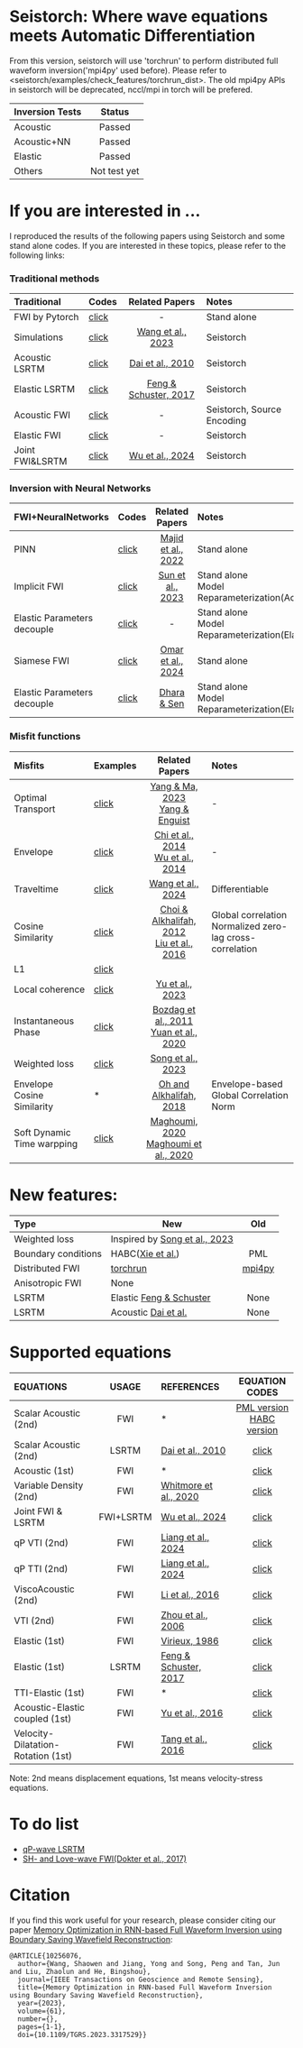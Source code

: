 # Seistorch: Where wave equations meets Automatic Differentiation

From this version, seistorch will use 'torchrun' to perform distributed full waveform inversion('mpi4py' used before). Please refer to <seistorch/examples/check_features/torchrun_dist>. The old mpi4py APIs in seistorch will be deprecated, nccl/mpi in torch will be prefered.

| Inversion Tests | Status |
| :----------- | :-----------: |
| Acoustic   | Passed       |
| Acoustic+NN   | Passed     |
| Elastic   | Passed   |
| Others   | Not test yet   |

# If you are interested in ...
I reproduced the results of the following papers using Seistorch and some stand alone codes. If you are interested in these topics, please refer to the following links:
### Traditional methods
| Traditional | Codes | Related Papers | Notes |
| :----------- | ----------- | :-----------: | :----- |
|FWI by Pytorch|[click](examples/sthelse)|-|Stand alone|
|Simulations|[click](examples/forward_modeling/different_eq)|[Wang et al., 2023](https://doi.org/10.1109/TGRS.2023.3317529)|Seistorch|
|Acoustic LSRTM|[click](examples/lsrtm)|[Dai et al., 2010](https://doi.org/10.1190/1.3513494)|Seistorch|
|Elastic LSRTM|[click](examples/lsrtm)|[Feng & Schuster, 2017](https://doi.org/10.1190/geo2016-0254.1)|Seistorch|
|Acoustic FWI|[click](examples/inversion/source_encoding/acoustic)|-|Seistorch, Source Encoding|
|Elastic FWI|[click](examples/inversion/source_encoding/elastic)|-|Seistorch|
|Joint FWI&LSRTM|[click](examples/inversion/joint_fwi_lsrtm)|[Wu et al., 2024](https://doi.org/10.1109/TGRS.2024.3349608)|Seistorch|
### Inversion with Neural Networks
| FWI+NeuralNetworks | Codes | Related Papers | Notes |
| :----------- | ----------- | :-----------: | :----- |
|PINN|[click](examples/pinn)|[Majid et al., 2022](https://doi.org/10.1029/2021JB023120)|Stand alone|
|Implicit FWI|[click](examples/nn_embedded_fwi/model_representation/implicit_acoustic)|[Sun et al., 2023](https://doi.org/10.1029/2022JB025964)|Stand alone <br> Model Reparameterization(Acoustic)|
|Elastic Parameters decouple|[click](examples/nn_embedded_fwi/model_representation/implicit_elastic)|-|Stand alone <br> Model Reparameterization(Elastic)|
|Siamese FWI|[click](examples/nn_embedded_fwi/siamesefwi)|[Omar et al., 2024](https://doi.org/10.1029/2024JH000227)|Stand alone|
|Elastic Parameters decouple|[click](examples/nn_embedded_fwi/model_representation/encoder_decoder)|[Dhara & Sen](https://doi.org/10.1109/TGRS.2023.3294427)|Stand alone <br> Model Reparameterization(Elastic)|
### Misfit functions
| Misfits | Examples | Related Papers | Notes |
| :----------- | ----------- | :-----------: | :----- |
|Optimal Transport|[click](examples/inversion/misfits/ot)|[Yang & Ma, 2023](https://doi.org/10.1029/2022JB025493)<br>[Yang & Enguist](https://doi.org/10.1190/GEO2017-0264.1)|-|
|Envelope|[click](examples/inversion/misfits/envelope)|[Chi et al., 2014](https://doi.org/10.1016/j.jappgeo.2014.07.010) <br> [Wu et al., 2014](https://doi.org/10.1190/GEO2013-0294.1)|-|
|Traveltime|[click](examples/inversion/misfits/travel_time_misfit)|[Wang et al., 2024](https://doi.org/10.3997/2214-4609.202410170)|Differentiable|
|Cosine Similarity|[click](examples/inversion/misfits/cs)|[Choi & Alkhalifah, 2012](https://doi.org/10.1111/j.1365-2478.2012.01079.x)<br>[Liu et al., 2016](https://doi.org/10.1093/gji/ggw485)<br>|Global correlation<br>Normalized zero-lag cross-correlation|
|L1|[click](examples/inversion/misfits/l1)|||
|Local coherence|[click](examples/inversion/misfits/localcoherence)|[Yu et al., 2023](https://doi.org/10.1109/TGRS.2023.3263501)||
|Instantaneous Phase|[click](examples/inversion/misfits/ip)|[Bozdag et al., 2011](https://doi.org/10.1111/j.1365246X.2011.04970.x) <br> [Yuan et al., 2020](https://doi.org/10.1093/gji/ggaa063)||
|Weighted loss|[click](examples/inversion/misfits/weighted)|[Song et al., 2023](https://doi.org/10.1109/TGRS.2023.3300127)||
|Envelope Cosine Similarity|*|[Oh and Alkhalifah, 2018](https://doi.org/10.1093/gji/ggy031)|Envelope-based Global Correlation Norm|
|Soft Dynamic Time warpping|[click](examples/inversion/misfits/sdtw)|[Maghoumi, 2020](https://stars.library.ucf.edu/etd2020/379/)<br>[Maghoumi et al., 2020](https://arxiv.org/abs/2011.09149)||

# New features:
| Type | New | Old |
| :----------- | ----------- | :-----------: |
|Weighted loss|Inspired by [Song et al., 2023](https://doi.org/10.1109/TGRS.2023.3300127)||
| Boundary conditions   | HABC([Xie et al.](https://doi.org/10.1093/jge/gxz102))    | PML |
|Distributed FWI| [torchrun](https://pytorch.org/docs/stable/elastic/run.html) | [mpi4py](https://mpi4py.readthedocs.io/en/stable/mpi4py.html) |
|Anisotropic FWI| None |
|LSRTM|Elastic [Feng & Schuster](10.1190/geo2016-0254.1)|None|
|LSRTM|Acoustic [Dai et al.](10.1190/1.3513494)|None|

# Supported equations

| EQUATIONS | USAGE | REFERENCES| EQUATION CODES |
| :-------------- | :-----------: | :------------------| :-----------: |
| Scalar Acoustic (2nd) | FWI | * | [PML version](seistorch/equations2d/acoustic.py) <br> [HABC version](seistorch/equations2d/acoustic_habc.py) |
| Scalar Acoustic (2nd) | LSRTM | [Dai et al., 2010](https://doi.org/10.1190/1.3513494) | [click](seistorch/equations2d/acoustic_habc.py) |
| Acoustic (1st) | FWI | * | [click](/root/seistorch/seistorch/equations2d/acoustic1st.py) |
|Variable Density (2nd)| FWI | [Whitmore et al., 2020](https://doi.org/10.3997/2214-4609.202010332) | [click](seistorch/equations2d/acoustic_rho_habc.py) |
| Joint FWI & LSRTM| FWI+LSRTM | [Wu et al., 2024](https://doi.org/10.1109/TGRS.2024.3349608) | [click](seistorch/equations2d/acoustic_fwim_habc.py) |
| qP VTI (2nd) | FWI | [Liang et al., 2024](https://doi.org/10.1190/geo2022-0292.1) | [click](seistorch/equations2d/tti_habc.py) |
| qP TTI (2nd) | FWI | [Liang et al., 2024](https://doi.org/10.1190/geo2022-0292.1) | [click](seistorch/equations2d/vti_habc2.py) |
| ViscoAcoustic  (2nd) | FWI | [Li et al., 2016](https://doi.org/10.3997/2214-4609.201601578) | [click](seistorch/equations2d/vacoustic_habc.py) |
| VTI  (2nd) | FWI | [Zhou et al., 2006](https://doi.org/10.3997/2214-4609.201402310) | [click](seistorch/equations2d/vti_habc.py) |
| Elastic (1st)   | FWI | [Virieux, 1986](https://doi.org/10.1190/1.1442147) | [click](seistorch/equations2d/elastic.py) |
| Elastic (1st)   | LSRTM | [Feng & Schuster, 2017](https://doi.org/10.1190/geo2016-0254.1) | [click](seistorch/equations2d/elastic_lsrtm.py) |
| TTI-Elastic (1st)  | FWI | * | [click](seistorch/equations2d/ttielastic.py) |
| Acoustic-Elastic coupled (1st) | FWI | [Yu et al., 2016](https://doi.org/10.1190/geo2015-0535.1) | [click](seistorch/equations2d/aec.py) |
| Velocity-Dilatation-Rotation (1st) | FWI | [Tang et al., 2016](https://doi.org/10.1190/geo2016-0245.1) | [click](seistorch/equations2d/vdr.py) |

Note: 2nd means displacement equations, 1st means velocity-stress equations.

# To do list
- [qP-wave LSRTM](https://doi.org/10.1190/geo2019-0320.1)
- [SH- and Love-wave FWI(Dokter et al., 2017)](https://doi.org/10.1111/1365-2478.12549)


# Citation

If you find this work useful for your research, please consider citing our paper [Memory Optimization in RNN-based Full Waveform Inversion using Boundary Saving Wavefield Reconstruction](https://ieeexplore.ieee.org/document/10256076):

```
@ARTICLE{10256076,
  author={Wang, Shaowen and Jiang, Yong and Song, Peng and Tan, Jun and Liu, Zhaolun and He, Bingshou},
  journal={IEEE Transactions on Geoscience and Remote Sensing}, 
  title={Memory Optimization in RNN-based Full Waveform Inversion using Boundary Saving Wavefield Reconstruction}, 
  year={2023},
  volume={61},
  number={},
  pages={1-1},
  doi={10.1109/TGRS.2023.3317529}}
```
